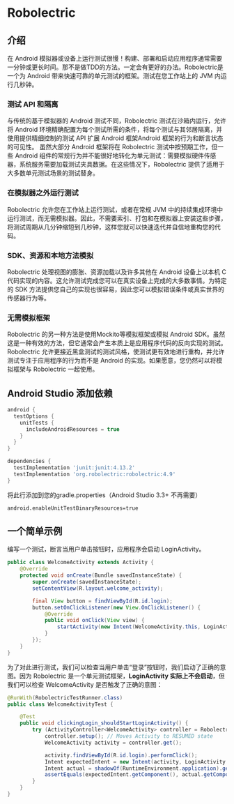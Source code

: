 # Robolectric

## 介绍
在 Android 模拟器或设备上运行测试很慢！构建、部署和启动应用程序通常需要一分钟或更长时间。那不是做TDD的方法。一定会有更好的办法。Robolectric是一个为 Android 带来快速可靠的单元测试的框架。测试在您工作站上的 JVM 内运行几秒钟。

### 测试 API 和隔离
与传统的基于模拟器的 Android 测试不同，Robolectric 测试在沙箱内运行，允许将 Android 环境精确配置为每个测试所需的条件，将每个测试与其邻居隔离，并使用提供精细控制的测试 API 扩展 Android 框架Android 框架的行为和断言状态的可见性。
虽然大部分 Android 框架将在 Robolectric 测试中按预期工作，但一些 Android 组件的常规行为并不能很好地转化为单元测试：需要模拟硬件传感器，系统服务需要加载测试夹具数据。在这些情况下，Robolectric 提供了适用于大多数单元测试场景的测试替身。

### 在模拟器之外运行测试
Robolectric 允许您在工作站上运行测试，或者在常规 JVM 中的持续集成环境中运行测试，而无需模拟器。因此，不需要索引、打包和在模拟器上安装这些步骤，将测试周期从几分钟缩短到几秒钟，这样您就可以快速迭代并自信地重构您的代码。

### SDK、资源和本地方法模拟
Robolectric 处理视图的膨胀、资源加载以及许多其他在 Android 设备上以本机 C 代码实现的内容。这允许测试完成您可以在真实设备上完成的大多数事情。为特定的 SDK 方法提供您自己的实现也很容易，因此您可以模拟错误条件或真实世界的传感器行为等。

### 无需模拟框架
Robolectric 的另一种方法是使用Mockito等模拟框架或模拟 Android SDK。虽然这是一种有效的方法，但它通常会产生本质上是应用程序代码的反向实现的测试。
Robolectric 允许更接近黑盒测试的测试风格，使测试更有效地进行重构，并允许测试专注于应用程序的行为而不是 Android 的实现。如果愿意，您仍然可以将模拟框架与 Robolectric 一起使用。

## Android Studio 添加依赖

``` build.gradle
android {
  testOptions {
    unitTests {
      includeAndroidResources = true
    }
  }
}

dependencies {
  testImplementation 'junit:junit:4.13.2'
  testImplementation 'org.robolectric:robolectric:4.9'
}

```

将此行添加到您的gradle.properties（Android Studio 3.3+ 不再需要）

``` gradle.properties
android.enableUnitTestBinaryResources=true

```

## 一个简单示例
编写一个测试，断言当用户单击按钮时，应用程序会启动 LoginActivity。

``` java 
public class WelcomeActivity extends Activity {
    @Override
    protected void onCreate(Bundle savedInstanceState) {
        super.onCreate(savedInstanceState);
        setContentView(R.layout.welcome_activity);

        final View button = findViewById(R.id.login);
        button.setOnClickListener(new View.OnClickListener() {
            @Override
            public void onClick(View view) {
                startActivity(new Intent(WelcomeActivity.this, LoginActivity.class));
            }
        });
    }
}

```

为了对此进行测试，我们可以检查当用户单击“登录”按钮时，我们启动了正确的意图。因为 Robolectric 是一个单元测试框架，**LoginActivity 实际上不会启动**，但我们可以检查 WelcomeActivity 是否触发了正确的意图：

``` java
@RunWith(RobolectricTestRunner.class)
public class WelcomeActivityTest {

    @Test
    public void clickingLogin_shouldStartLoginActivity() {
        try (ActivityController<WelcomeActivity> controller = Robolectric.buildActivity(WelcomeActivity.class)) {
            controller.setup(); // Moves Activity to RESUMED state
            WelcomeActivity activity = controller.get();

            activity.findViewById(R.id.login).performClick();
            Intent expectedIntent = new Intent(activity, LoginActivity.class);
            Intent actual = shadowOf(RuntimeEnvironment.application).getNextStartedActivity();
            assertEquals(expectedIntent.getComponent(), actual.getComponent());
        }
    }
}

```


